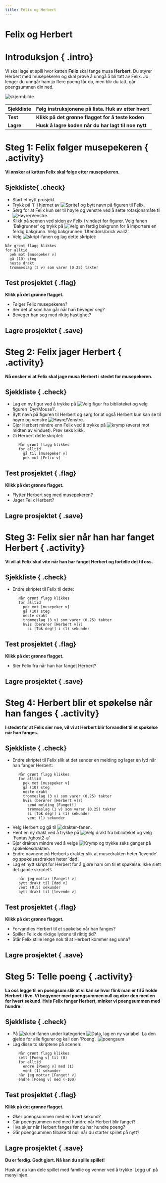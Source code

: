 ```yaml
---
title: Felix og Herbert
---
```


# Felix og Herbert

# Introduksjon { .intro}

Vi skal lage et spill hvor katten __Felix__ skal fange musa __Herbert__. Du styrer Herbert med musepekeren og skal prøve å unngå å bli tatt av Felix. Jo lenger du unngår ham jo flere poeng får du, men blir du tatt, går poengsummen din ned.

![skjermbilde](screengrab.png)

|Sjekkliste| Følg instruksjonene på lista. Huk av etter hvert|
|---|-----|
|**Test**| **Klikk på det grønne flagget for å teste koden**|
|**Lagre**| **Husk å lagre koden når du har lagt til noe nytt**|

# Steg 1: Felix følger musepekeren { .activity}

__Vi ønsker at katten Felix skal følge etter musepekeren.__

## Sjekkliste{ .check}

+ Start et nytt prosjekt.
+ Trykk på ´i´ i hjørnet av ![Sprite1](sprite1.png) og bytt navn på figuren til Felix.
+ Sørg for at Felix kun ser til høyre og venstre ved å sette rotasjonsmåte til ![Høyre/Venstre](rotasjonsmate-hv.png).
+ Klikk på scenen ved siden av Felix i vinduet for figurer. Velg fanen 'Bakgrunner' og trykk på ![Velg en ferdig bakgrunn](velg-bakgrunn.png) for å importere en ferdig bakgrunn. Velg bakgrunnen 'Utendørs/brick wall2'.
+ Velg ![skript](fane-skript.png)-fanen og lag dette skriptet:

```blocks
Når grønt flagg klikkes
for alltid
  pek mot [musepeker v]
  gå (10) steg
  neste drakt
  trommeslag (3 v) som varer (0.25) takter
```
      

## Test prosjektet { .flag}

__Klikk på det grønne flagget.__

+ Følger Felix musepekeren?
+ Ser det ut som han går når han beveger seg?
+ Beveger han seg med riktig hastighet?

## Lagre prosjektet { .save}

# Steg 2: Felix jager Herbert { .activity}

__Nå ønsker vi at Felix skal jage musa Herbert i stedet for musepekeren.__

## Sjekkliste { .check}

+ Lag en ny figur ved å trykke på ![Velg figur fra biblioteket](figur-fra-bibliotek.png) og velg figuren 'Dyr/Mouse1'.
+ Bytt navn på figuren til Herbert og sørg for at også Herbert kun kan se til høyre og venstre ![Høyre/Venstre](rotasjonsmate-hv.png).
+ Gjør Herbert mindre enn Felix ved å trykke på ![krymp](krymp.png) (øverst mot midten av vinduet). Prøv seks klikk.
+ Gi Herbert dette skriptet:

```blocks
      Når grønt flagg klikkes
      for alltid
        gå til [musepeker v]
        pek mot [Felix v]
```

## Test prosjektet { .flag}

__Klikk på det grønne flagget.__

+ Flytter Herbert seg med musepekeren?
+ Jager Felix Herbert?

## Lagre prosjektet { .save}

# Steg 3: Felix sier når han har fanget Herbert { .activity}

__Vi vil at Felix skal vite når han har fanget Herbert og fortelle det til oss.__

## Sjekkliste { .check}

+ Endre skriptet til Felix til dette:

```blocks
      Når grønt flagg klikkes
      for alltid
        pek mot [musepeker v]
        gå (10) steg
        neste drakt
        trommeslag (3 v) som varer (0.25) takter
        hvis (berører [Herbert v]?)
          si [Tok deg!] i (1) sekunder
```

## Test prosjektet { .flag}

__Klikk på det grønne flagget.__

+ Sier Felix fra når han har fanget Herbert?

## Lagre prosjektet { .save}

# Steg 4: Herbert blir et spøkelse når han fanges { .activity}

__I stedet for at Felix sier noe, vil vi at Herbert blir forvandlet til et spøkelse når han fanges.__

## Sjekkliste { .check}

+ Endre skriptet til Felix slik at det sender en melding og lager en lyd når han fanger Herbert:

```blocks
      Når grønt flagg klikkes
      for alltid
        pek mot [musepeker v]
        gå (10) steg
        neste drakt
        trommeslag (3 v) som varer (0.25) takter
        hvis (berører [Herbert v]?)
          send melding [Fanget!]
          trommeslag (1 v) som varer (0.25) takter
          si [Tok deg!] i (1) sekunder
          vent (1) sekunder
```
  
+ Velg Herbert og gå til ![drakter](fane-drakter.png)-fanen.
+ Hent en ny drakt ved å trykke på ![Velg drakt fra biblioteket](figur-fra-bibliotek.png) og velg 'Fantasi/ghost2-a'
+ Gjør drakten mindre ved å velge ![Krymp](krymp.png) og trykke seks ganger på spøkelsesdrakten.
+ Endre navnene på Herberts drakter slik at musedrakten heter 'levende' og spøkelsesdrakten heter 'død'.
+ Lag et nytt skript for Herbert for å gjøre ham om til et spøkelse. Ikke slett det gamle skriptet!:

```blocks
      når jeg mottar [Fanget! v]
      bytt drakt til [død v]
      vent (0.5) sekunder
      bytt drakt til [levende v]
```
  

## Test prosjektet { .flag}

__Klikk på det grønne flagget.__

+ Forvandles Herbert til et spøkelse når han fanges?
+ Spiller Felix de riktige lydene til riktig tid?
+ Står Felix stille lenge nok til at Herbert kommer seg unna?

## Lagre prosjektet { .save}

# Steg 5: Telle poeng { .activity}

__La oss legge til en poengsum slik at vi kan se hvor flink man er til å holde Herbert i live. Vi begynner med poengsummen null og øker den med en for hvert sekund. Hvis Felix fanger Herbert, minker vi poengsummen med hundre.__

## Sjekkliste { .check}

+ På ![skript](fane-skript.png)-fanen under kategorien ![Data](kategori-data.png), lag en ny variabel. La den gjelde for alle figurer og kall den 'Poeng'.
![poengsum](ny-variabel-poengsum.png)
+ Lag disse to skriptene på scenen:

```blocks
      Når grønt flagg klikkes
      sett [Poeng v] til (0)
      for alltid
        endre [Poeng v] med (1)
        vent (1) sekunder
      når jeg mottar [Fanget! v]
      endre [Poeng v] med (-100)
```

## Test prosjektet { .flag}

__Klikk på det grønne flagget.__

+ Øker poengsummen med en hvert sekund?
+ Går poengsummen ned med hundre når Herbert blir fanget?
+ Hva skjer når Herbert fanges før du har hundre poeng?
+ Går poengsummen tilbake til null når du starter spillet på nytt?

## Lagre prosjektet { .save}

__Du er ferdig. Godt gjort. Nå kan du spille spillet!__

Husk at du kan dele spillet med familie og venner ved å trykke 'Legg ut' på menylinjen.